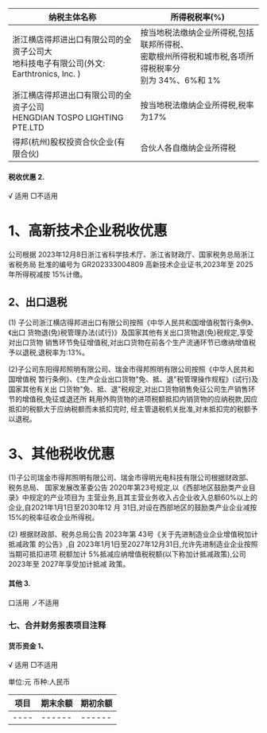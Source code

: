 | 纳税主体名称                                                        | 所得税税率(%)                                                       |
|---------------------------------------------------------------|----------------------------------------------------------------|
| 浙江横店得邦进出口有限公司的全资子公司大<br>地科技电子有限公司(外文:<br>Earthtronics, Inc. ) | 按当地税法缴纳企业所得税,包括联邦所得税、<br>密歇根州所得税和城市税,各项所得税税率分<br>别为 34%、6%和 1% |
| 浙江横店得邦进出口有限公司的全资子公司<br>HENGDIAN TOSPO LIGHTING PTE.LTD        | 按当地税法缴纳企业所得税,税率为17%                                            |
| 得邦(杭州)股权投资合伙企业(有限合伙)                                          | 合伙人各自缴纳企业所得税                                                   |

#### 税收优惠 2.

√ 适用 □不适用

# 1、高新技术企业税收优惠

公司根据 2023年12月8日浙江省科学技术厅、浙江省财政厅、国家税务总局浙江省税务局 批准的编号为 GR202333004809 高新技术企业证书,2023年至 2025年所得税减按 15%计缴。

## 2、出口退税

(1) 子公司浙江横店得邦进出口有限公司按照《中华人民共和国增值税暂行条例》、《出口 货物退(免)税管理办法(试行)》及国家其他有关出口货物退(免)税规定,享受对出口货物 销售环节免征增值税,对出口货物在前各个生产流通环节已缴纳增值税予以退税,退税率为:13%。

(2)子公司东阳得邦照明有限公司、瑞金市得邦照明有限公司按照《中华人民共和国增值税 暂行条例》、《生产企业出口货物"免、抵、退"税管理操作规程》(试行)及国家其他有关出 口货物"免、抵、退"税规定,对出口货物销售免征公司生产销售环节的增值税,免征或退还所 耗用外购货物的进项税额抵扣内销货物的应纳税款,因应抵扣的税额大于应纳税额而未抵扣完时, 经主管退税机关批准,对未抵扣完的税额予以退税。

# 3、其他税收优惠

(1)子公司瑞金市得邦照明有限公司、瑞金市得明光电科技有限公司根据财政部、税务总局、 国家发展改革委公告 2020年第23号规定,以《西部地区鼓励类产业目录》中规定的产业项目为 主营业务,且其主营业务收入占企业收入总额60%以上的企业,自2021年1月1日至2030年12 月 31日,对设在西部地区的鼓励类产业企业减按15%的税率征收企业所得税。

(2) 根据财政部、税务总局公告 2023年第 43号《关于先进制造业企业增值税加计抵减政策 的公告》,自 2023年1月1日至2027年12月31日,允许先进制造业企业按照当期可抵扣进项 税额加计 5%抵减应纳增值税税额(以下称加计抵减政策),公司 2023年至 2027年享受加计抵减 政策。

#### 其他 3.

口活用 ノ不适用

### 七、合并财务报表项目注释

#### 货币资金 1、

√ 适用 □不适用

単位:元 币种:人民币

| 项目 | 期末余额 | 期初余额 |
|----|------|------|
|----|------|------|